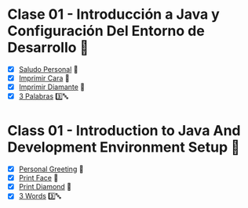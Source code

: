 # Clase 01 - Introducción a Java y Configuración Del Entorno de Desarrollo :open_file_folder:

- [x] [Saludo Personal](https://github.com/ressay1011/Proyectos/tree/main/DevSenior/Exercises/Class01/PersonalGreeting) :handshake:
- [x] [Imprimir Cara](https://github.com/ressay1011/Proyectos/tree/main/DevSenior/Exercises/Class01/PrintFace) :slightly_smiling_face:
- [x] [Imprimir Diamante](https://github.com/ressay1011/Proyectos/tree/main/DevSenior/Exercises/Class01/PrintDiamond) :large_blue_diamond:
- [x] [3 Palabras](https://github.com/ressay1011/Proyectos/tree/main/DevSenior/Exercises/Class01/3Words) :three::abc:

#

# Class 01 - Introduction to Java And Development Environment Setup :open_file_folder:

- [x] [Personal Greeting](https://github.com/ressay1011/Proyectos/tree/main/DevSenior/Exercises/Class01/PersonalGreeting) :handshake:
- [x] [Print Face](https://github.com/ressay1011/Proyectos/tree/main/DevSenior/Exercises/Class01/PrintFace) :slightly_smiling_face:
- [x] [Print Diamond](https://github.com/ressay1011/Proyectos/tree/main/DevSenior/Exercises/Class01/PrintDiamond) :large_blue_diamond:
- [x] [3 Words](https://github.com/ressay1011/Proyectos/tree/main/DevSenior/Exercises/Class01/3Words) :three::abc:
